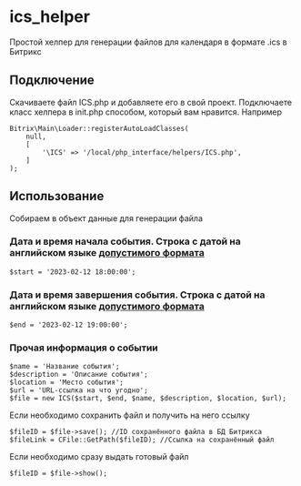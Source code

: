 # ics_helper
Простой хелпер для генерации файлов для календаря в формате .ics в Битрикс

## Подключение

Скачиваете файл ICS.php и добавляете его в свой проект.
Подключаете класс хелпера в init.php способом, который вам нравится. Например
```
Bitrix\Main\Loader::registerAutoLoadClasses(
    null,
    [
        '\ICS' => '/local/php_interface/helpers/ICS.php',
    ]
);
```
## Использование
Собираем в объект данные для генерации файла
### Дата и время начала события. Cтрока с датой на английском языке [допустимого формата](https://www.php.net/manual/ru/datetime.formats.php)
```
$start = '2023-02-12 18:00:00';
```
### Дата и время завершения события. Cтрока с датой на английском языке [допустимого формата](https://www.php.net/manual/ru/datetime.formats.php)
```
$end = '2023-02-12 19:00:00';
```
### Прочая информация о событии
```
$name = 'Название события';
$description = 'Описание события';
$location = 'Место события';
$url = 'URL-cсылка на что угодно';
$file = new ICS($start, $end, $name, $description, $location, $url);
```
Если необходимо сохранить файл и получить на него ссылку
```
$fileID = $file->save(); //ID сохранённого файла в БД Битрикса
$fileLink = CFile::GetPath($fileID); //Ссылка на сохранённый файл
```
Если необходимо сразу выдать готовый файл
```
$fileID = $file->show();
```
